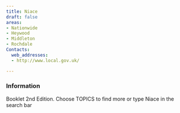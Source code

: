 ```yaml
---
title: Niace
draft: false
areas:
- Nationwide
- Heywood
- Middleton
- Rochdale
Contacts:
  web_addresses:
  - http://www.local.gov.uk/

---
```


### Information
Booklet 2nd Edition. Choose TOPICS to find more or type Niace in the search bar

